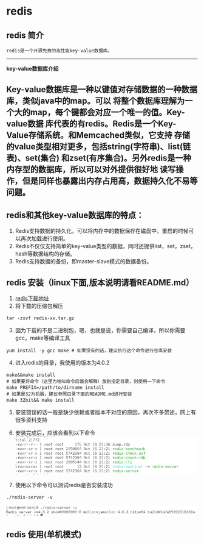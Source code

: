 # redis

## redis 简介
    redis是一个开源免费的高性能key-value数据库。
----
  **key-value数据库介绍**

Key-value数据库是一种以键值对存储数据的一种数据库，类似java中的map。可以
将整个数据库理解为一个大的map，每个键都会对应一个唯一的值。Key-value数据
库代表的有redis。Redis是一个Key-Value存储系统。和Memcached类似，它支持
存储的value类型相对更多，包括string(字符串)、list(链表)、set(集合)
和zset(有序集合)。另外redis是一种内存型的数据库，所以可以对外提供很好地
读写操作，但是同样也暴露出内存占用高，数据持久化不易等问题。
----
## redis和其他key-value数据库的特点：
  1. Redis支持数据的持久化，可以将内存中的数据保存在磁盘中，重启的时候可以再次加载进行使用。
  2. Redis不仅仅支持简单的key-value类型的数据，同时还提供list，set，zset，hash等数据结构的存储。
  3. Redis支持数据的备份，即master-slave模式的数据备份。

## redis 安装（linux下面,版本说明请看README.md）
  1. [redis下载地址](http://download.redis.io/releases)
  2. 将下载的压缩包解压
  ```shell
  tar -zxvf redis-xx.tar.gz
  ```
  3. 因为下载的不是二进制包，嗯，也就是说，你需要自己编译，所以你需要gcc，make等编译工具
  ```shell
  yum install -y gcc make # 如果没有的话，建议执行这个命令进行仓库安装
  ```
  4. 进入redis的目录，我使用的版本为4.0.2
  ```
  make&&make install
  # 如果要将命令（这里为啥叫命令后面会解释）放到指定目录，则使用一下命令
  make PREFIX=/path/to/dirname install
  # 如果是32为机器，建议参照目录下面的README.md进行安装
  make 32bit&& make install
  ```
  5. 安装错误的话一般是缺少依赖或者版本不对应的原因，再次不多赘述，网上有很多资料支持

  6. 安装完成后，应该会看到以下命令
  ![redis-bin](../images/redis-bin.jpg)

  7. 使用以下命令可以测试redis是否安装成功
  ```shell
  ./redis-server -v
  ```
  ![redis-v](../images/redis-v.jpg)

## redis 使用(单机模式)
